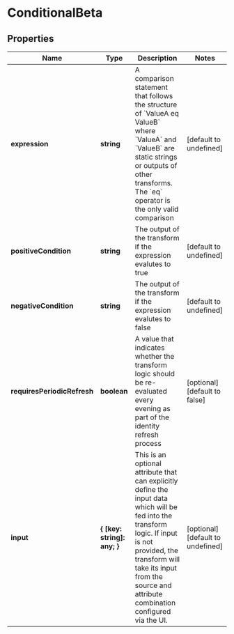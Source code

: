 # ConditionalBeta

## Properties

Name | Type | Description | Notes
------------ | ------------- | ------------- | -------------
**expression** | **string** | A comparison statement that follows the structure of &#x60;ValueA eq ValueB&#x60; where &#x60;ValueA&#x60; and &#x60;ValueB&#x60; are static strings or outputs of other transforms.   The &#x60;eq&#x60; operator is the only valid comparison | [default to undefined]
**positiveCondition** | **string** | The output of the transform if the expression evalutes to true | [default to undefined]
**negativeCondition** | **string** | The output of the transform if the expression evalutes to false | [default to undefined]
**requiresPeriodicRefresh** | **boolean** | A value that indicates whether the transform logic should be re-evaluated every evening as part of the identity refresh process | [optional] [default to false]
**input** | **{ [key: string]: any; }** | This is an optional attribute that can explicitly define the input data which will be fed into the transform logic. If input is not provided, the transform will take its input from the source and attribute combination configured via the UI. | [optional] [default to undefined]


